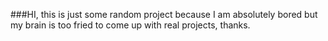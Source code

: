 ###HI,
this is just some random project because I am absolutely bored but my brain is too fried to come up with real projects, thanks.